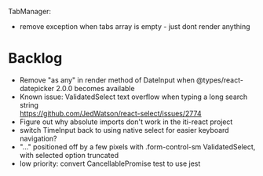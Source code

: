TabManager:

- remove exception when tabs array is empty - just dont render anything

# Backlog

- Remove "as any" in render method of DateInput when @types/react-datepicker 2.0.0 becomes available
- Known issue: ValidatedSelect text overflow when typing a long search string  
  https://github.com/JedWatson/react-select/issues/2774
- Figure out why absolute imports don't work in the iti-react project
- switch TimeInput back to using native select for easier keyboard navigation?
- "..." positioned off by a few pixels with .form-control-sm ValidatedSelect, with selected option truncated
- low priority: convert CancellablePromise test to use jest
